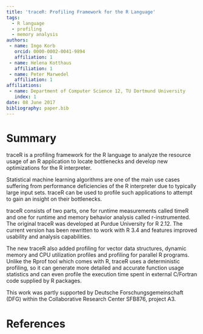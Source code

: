 ```yaml
---
title: 'traceR: Profiling Framework for the R Language'
tags:
  - R language
  - profiling
  - memory analysis
authors:
 - name: Ingo Korb
   orcid: 0000-0002-0041-9894
   affiliation: 1
 - name: Helena Kotthaus
   affiliation: 1
 - name: Peter Marwedel
   affiliation: 1
affiliations:
 - name: Department of Computer Science 12, TU Dortmund University
   index: 1
date: 08 June 2017
bibliography: paper.bib
---
```


# Summary

traceR is a profiling framework for the R language to analyze the
resource usage of an R application to locate bottlenecks and develop
new optimizations for the R interpreter.

Statistical machine learning algorithms are one of the main use cases
suffering from performance deficiencies of the R interpreter due to
typically large input sets. traceR can be used to profile such
applications to attempt to gain an insight on their bottlenecks.

traceR consists of two parts, one for runtime measurements called
timeR and one for runtime and memory behavior analysis called
r-instrumented.
The original traceR was developed at Purdue University for R 2.12. The
current version has been rewritten to work with R 3.4 and features
improved usability and analysis capabilities.

The new traceR also added profiling for vector data structures,
dynamic memory and CPU utilization profiles and profiling for parallel
R programs. Unlike the Rprof tool which comes with R, traceR uses
a deterministic profiling, so it can generate more detailed and
accurate function usage statistics and can even profile the execution
time spent in external C/Fortran code supplied by R packages.

This work was partly supported by Deutsche Forschungsgemeinschaft (DFG)
within the Collaborative Research Center SFB876, project A3.

# References
